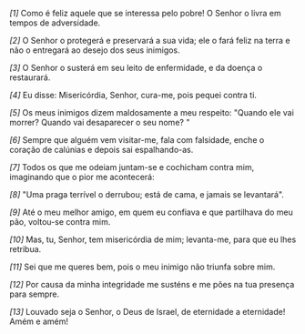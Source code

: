 *[1]* Como é feliz aquele que se interessa pelo pobre! O Senhor o livra em tempos de adversidade.

*[2]* O Senhor o protegerá e preservará a sua vida; ele o fará feliz na terra e não o entregará ao desejo dos seus inimigos.

*[3]* O Senhor o susterá em seu leito de enfermidade, e da doença o restaurará.

*[4]* Eu disse: Misericórdia, Senhor, cura-me, pois pequei contra ti.

*[5]* Os meus inimigos dizem maldosamente a meu respeito: "Quando ele vai morrer? Quando vai desaparecer o seu nome? "

*[6]* Sempre que alguém vem visitar-me, fala com falsidade, enche o coração de calúnias e depois sai espalhando-as.

*[7]* Todos os que me odeiam juntam-se e cochicham contra mim, imaginando que o pior me acontecerá:

*[8]* "Uma praga terrível o derrubou; está de cama, e jamais se levantará".

*[9]* Até o meu melhor amigo, em quem eu confiava e que partilhava do meu pão, voltou-se contra mim.

*[10]* Mas, tu, Senhor, tem misericórdia de mim; levanta-me, para que eu lhes retribua.

*[11]* Sei que me queres bem, pois o meu inimigo não triunfa sobre mim.

*[12]* Por causa da minha integridade me susténs e me pões na tua presença para sempre.

*[13]* Louvado seja o Senhor, o Deus de Israel, de eternidade a eternidade! Amém e amém!

